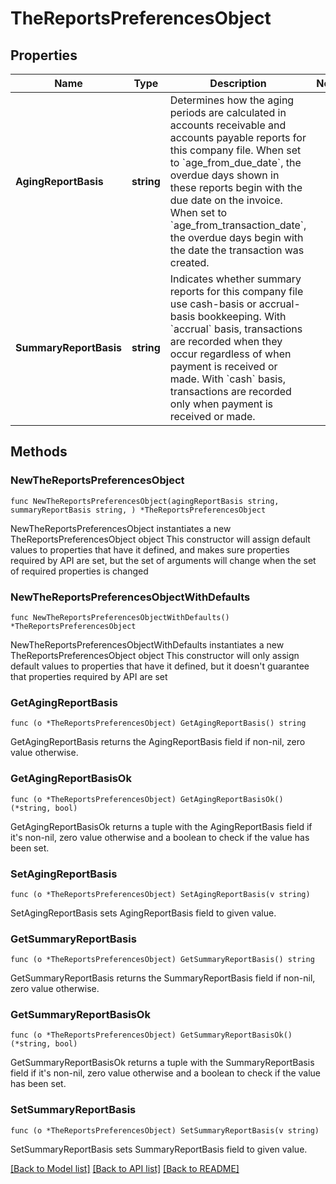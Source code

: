 # TheReportsPreferencesObject

## Properties

Name | Type | Description | Notes
------------ | ------------- | ------------- | -------------
**AgingReportBasis** | **string** | Determines how the aging periods are calculated in accounts receivable and accounts payable reports for this company file. When set to &#x60;age_from_due_date&#x60;, the overdue days shown in these reports begin with the due date on the invoice. When set to &#x60;age_from_transaction_date&#x60;, the overdue days begin with the date the transaction was created. | 
**SummaryReportBasis** | **string** | Indicates whether summary reports for this company file use cash-basis or accrual-basis bookkeeping. With &#x60;accrual&#x60; basis, transactions are recorded when they occur regardless of when payment is received or made. With &#x60;cash&#x60; basis, transactions are recorded only when payment is received or made. | 

## Methods

### NewTheReportsPreferencesObject

`func NewTheReportsPreferencesObject(agingReportBasis string, summaryReportBasis string, ) *TheReportsPreferencesObject`

NewTheReportsPreferencesObject instantiates a new TheReportsPreferencesObject object
This constructor will assign default values to properties that have it defined,
and makes sure properties required by API are set, but the set of arguments
will change when the set of required properties is changed

### NewTheReportsPreferencesObjectWithDefaults

`func NewTheReportsPreferencesObjectWithDefaults() *TheReportsPreferencesObject`

NewTheReportsPreferencesObjectWithDefaults instantiates a new TheReportsPreferencesObject object
This constructor will only assign default values to properties that have it defined,
but it doesn't guarantee that properties required by API are set

### GetAgingReportBasis

`func (o *TheReportsPreferencesObject) GetAgingReportBasis() string`

GetAgingReportBasis returns the AgingReportBasis field if non-nil, zero value otherwise.

### GetAgingReportBasisOk

`func (o *TheReportsPreferencesObject) GetAgingReportBasisOk() (*string, bool)`

GetAgingReportBasisOk returns a tuple with the AgingReportBasis field if it's non-nil, zero value otherwise
and a boolean to check if the value has been set.

### SetAgingReportBasis

`func (o *TheReportsPreferencesObject) SetAgingReportBasis(v string)`

SetAgingReportBasis sets AgingReportBasis field to given value.


### GetSummaryReportBasis

`func (o *TheReportsPreferencesObject) GetSummaryReportBasis() string`

GetSummaryReportBasis returns the SummaryReportBasis field if non-nil, zero value otherwise.

### GetSummaryReportBasisOk

`func (o *TheReportsPreferencesObject) GetSummaryReportBasisOk() (*string, bool)`

GetSummaryReportBasisOk returns a tuple with the SummaryReportBasis field if it's non-nil, zero value otherwise
and a boolean to check if the value has been set.

### SetSummaryReportBasis

`func (o *TheReportsPreferencesObject) SetSummaryReportBasis(v string)`

SetSummaryReportBasis sets SummaryReportBasis field to given value.



[[Back to Model list]](../README.md#documentation-for-models) [[Back to API list]](../README.md#documentation-for-api-endpoints) [[Back to README]](../README.md)


